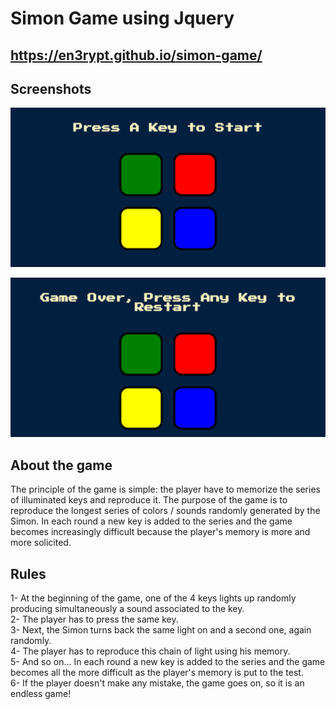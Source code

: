 # Simon Game using Jquery

## https://en3rypt.github.io/simon-game/
## Screenshots

![Start](/images/start.png)

![GameOver](/images/gameOver.png)

## About the game

The principle of the game is simple: the player have to memorize the series of illuminated keys and reproduce it. The purpose of the game is to reproduce the longest series of colors / sounds randomly generated by the Simon.
In each round a new key is added to the series and the game becomes increasingly difficult because the player's memory is more and more solicited.

## Rules

1- At the beginning of the game, one of the 4 keys lights up randomly producing simultaneously a sound associated to the key.<br/>
2- The player has to press the same key.<br/>
3- Next, the Simon turns back the same light on and a second one, again randomly.<br/>
4- The player has to reproduce this chain of light using his memory.<br/>
5- And so on... In each round a new key is added to the series and the game becomes all the more difficult as the player's memory is put to the test.<br/>
6- If the player doesn't make any mistake, the game goes on, so it is an endless game!